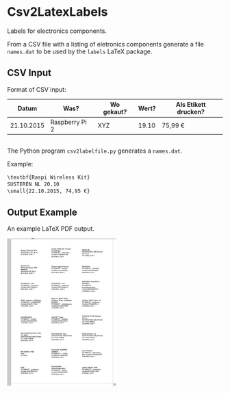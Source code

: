 # Csv2LatexLabels

Labels for electronics components.  

From a CSV file with a listing of eletronics components generate a file `names.dat` to be used by the `labels` LaTeX package.


## CSV Input

Format of CSV input:  

| Datum |	Was? |	Wo gekaut? | Wert? | Als Etikett drucken? |
|---|---|---|---|---|
| 21.10.2015 |	Raspberry Pi 2 | XYZ  | 19.10 | 75,99 € | 1 |


## 
The Python program `csv2labelfile.py` generates a `names.dat`. 

Example:  
```
\textbf{Raspi Wireless Kit}
SUSTEREN NL 20.10
\small{22.10.2015, 74,95 €}
```



## Output Example 

An example LaTeX PDF output.  

![Example PDF](./example.jpg)


